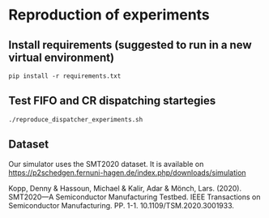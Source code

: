 # Reproduction of experiments

## Install requirements (suggested to run in a new virtual environment)

```shell
pip install -r requirements.txt
```


## Test FIFO and CR dispatching startegies

```shell
./reproduce_dispatcher_experiments.sh
```

## Dataset

Our simulator uses the SMT2020 dataset. It is available on https://p2schedgen.fernuni-hagen.de/index.php/downloads/simulation

Kopp, Denny & Hassoun, Michael & Kalir, Adar & Mönch, Lars. (2020). SMT2020—A Semiconductor Manufacturing Testbed. IEEE Transactions on Semiconductor Manufacturing. PP. 1-1. 10.1109/TSM.2020.3001933. 